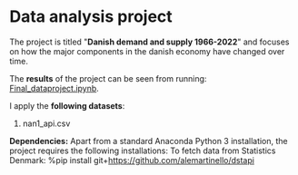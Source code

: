 # Data analysis project

The project is titled "**Danish demand and supply 1966-2022**" and focuses on how the major components in the danish economy have changed over time.

The **results** of the project can be seen from running: [Final_dataproject.ipynb](Final_dataproject.ipynb).

I apply the **following datasets**:
1. nan1_api.csv 

**Dependencies:** Apart from a standard Anaconda Python 3 installation, the project requires the following installations:
To fetch data from Statistics Denmark:
%pip install git+https://github.com/alemartinello/dstapi